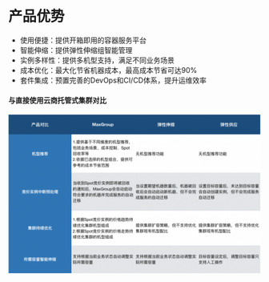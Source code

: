 # 产品优势

* 使用便捷：提供开箱即用的容器服务平台
* 智能伸缩：提供弹性伸缩组智能管理
* 实例多样性：提供多机型支持，满足不同业务场景
* 成本优化：最大化节省机器成本，最高成本节省可达90%
* 套件集成：预置完善的DevOps和CI/CD体系，提升运维效率

#### 与直接使用云商托管式集群对比

![](../../.gitbook/assets/image%20%2882%29.png)


